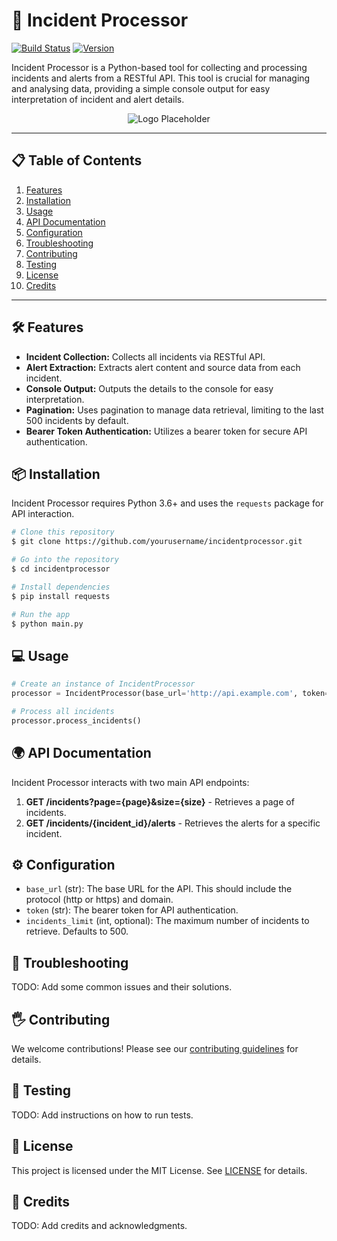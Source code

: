 # 🚀 Incident Processor

[![Build Status](https://travis-ci.com/yourusername/projectname.svg?branch=master)](https://travis-ci.com/yourusername/projectname)
[![Version](https://img.shields.io/badge/version-1.0.0-blue)]()

Incident Processor is a Python-based tool for collecting and processing incidents and alerts from a RESTful API. This tool is crucial for managing and analysing data, providing a simple console output for easy interpretation of incident and alert details.

<p align="center">
  <img src="http://placehold.it/300x300" alt="Logo Placeholder">
</p>

---

## 📋 Table of Contents

1. [Features](#features)
2. [Installation](#installation)
3. [Usage](#usage)
4. [API Documentation](#api)
5. [Configuration](#configuration)
6. [Troubleshooting](#troubleshooting)
7. [Contributing](#contributing)
8. [Testing](#testing)
9. [License](#license)
10. [Credits](#credits)

---

## 🛠️ Features

- **Incident Collection:** Collects all incidents via RESTful API.
- **Alert Extraction:** Extracts alert content and source data from each incident.
- **Console Output:** Outputs the details to the console for easy interpretation.
- **Pagination:** Uses pagination to manage data retrieval, limiting to the last 500 incidents by default.
- **Bearer Token Authentication:** Utilizes a bearer token for secure API authentication.

## 📦 Installation

Incident Processor requires Python 3.6+ and uses the `requests` package for API interaction.

```bash
# Clone this repository
$ git clone https://github.com/yourusername/incidentprocessor.git

# Go into the repository
$ cd incidentprocessor

# Install dependencies
$ pip install requests

# Run the app
$ python main.py
```

## 💻 Usage

```python
# Create an instance of IncidentProcessor
processor = IncidentProcessor(base_url='http://api.example.com', token='your_bearer_token')

# Process all incidents
processor.process_incidents()
```

## 🌍 API Documentation

Incident Processor interacts with two main API endpoints:

1. **GET /incidents?page={page}&size={size}** - Retrieves a page of incidents.
2. **GET /incidents/{incident_id}/alerts** - Retrieves the alerts for a specific incident.

## ⚙️ Configuration

- `base_url` (str): The base URL for the API. This should include the protocol (http or https) and domain.
- `token` (str): The bearer token for API authentication.
- `incidents_limit` (int, optional): The maximum number of incidents to retrieve. Defaults to 500.

## 🚧 Troubleshooting

TODO: Add some common issues and their solutions.

## 🖐️ Contributing

We welcome contributions! Please see our [contributing guidelines](CONTRIBUTING.md) for details.

## 🧪 Testing

TODO: Add instructions on how to run tests.

## 📜 License

This project is licensed under the MIT License. See [LICENSE](LICENSE) for details.

## 👏 Credits

TODO: Add credits and acknowledgments.
